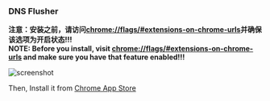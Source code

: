 ### DNS Flusher

**注意：安装之前，请访问[chrome://flags/#extensions-on-chrome-urls](chrome://flags/#extensions-on-chrome-urls)并确保该选项为开启状态!!!**     
**NOTE: Before you install, visit [chrome://flags/#extensions-on-chrome-urls](chrome://flags/#extensions-on-chrome-urls) and make sure you have that feature enabled!!!**

![screenshot](http://img12.360buyimg.com/uba/jfs/t1870/110/2922174248/23440/f1aa9777/5720907aN2ea98a5a.png)


Then, Install it from [Chrome App Store](https://chrome.google.com/webstore/detail/dns-flusher/nbomnjapnclaocillijpceooehonajnk)
